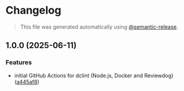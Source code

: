 # Changelog

> This file was generated automatically using [@semantic-release](https://github.com/semantic-release/semantic-release).

## 1.0.0 (2025-06-11)

### Features

- initial GitHub Actions for dclint (Node.js, Docker and Reviewdog)
  ([a445af8](https://github.com/docker-compose-linter/dclint-github-action/commit/a445af827e1d6e78c3bf340829b2c2d43ed99190))
